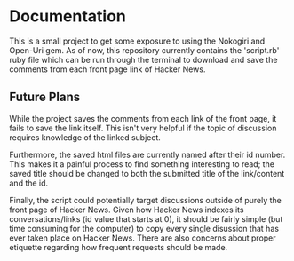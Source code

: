 # Documentation

This is a small project to get some exposure to using the Nokogiri and Open-Uri gem. As of now, this repository currently contains the 'script.rb' ruby file which can be run through the terminal to download and save the comments from each front page link of Hacker News.


## Future Plans

While the project saves the comments from each link of the front page, it fails to save the link itself. This isn't very helpful if the topic of discussion requires knowledge of the linked subject. 

Furthermore, the saved html files are currently named after their id number. This makes it a painful process to find something interesting to read; the saved title should be changed to both the submitted title of the link/content and the id.

Finally, the script could potentially target discussions outside of purely the front page of Hacker News. Given how Hacker News indexes its conversations/links (id value that starts at 0), it should be fairly simple (but time consuming for the computer) to copy every single disussion that has ever taken place on Hacker News. There are also concerns about proper etiquette regarding how frequent requests should be made.
